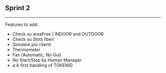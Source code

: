## Sprint 2
------------------------
Features to add:
<ul>
<li>Check su areaFree | INDOOR and OUTDOOR
<li>Check su Slots liberi
<li>Simulare più clienti
<li>Thermometer
<li>Fan (Automatic, No Gui)
<li>No Start/Stop by Human Manager
<li>a A first handling of TOKENID
</ul>
